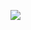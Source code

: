 ![](https://github.com/PROTOANIC/Formula-One/blob/master/Assets/Misc/VerticalBannerGeneric.png?raw=true)
